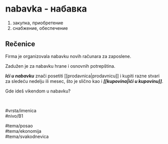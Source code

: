 # nabavka - набавка

1. закупка, приобретение
2. снабжение, обеспечение

## Rečenice

Firma je organizovala nabavku novih računara za zaposlene.

Zadužen je za nabavku hrane i osnovnih potrepština.

***Ići u nabavku*** znači posetiti [[prodavnica|prodavnicu]] i kupiti razne stvari za sledeću nedelju ili mesec, što je slično kao i ***[[kupovina|ići u kupovinu]]***.

Gde ideš vikendom u nabavku?

<br>

#vrsta/imenica  
#nivo/B1  

#tema/posao  
#tema/ekonomija  
#tema/svakodnevica  
